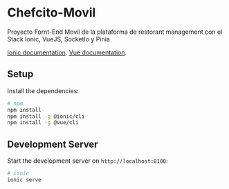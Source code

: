 # Chefcito-Movil
Proyecto Fornt-End Movil de la plataforma de restorant management con el Stack Ionic, VueJS, SocketIo y Pinia 

[Ionic documentation](https://nuxt.com/docs/getting-started/introduction).
[Vue documentation](https://ionicframework.com/docs/).
## Setup
Install the dependencies:
```bash
# npm
npm install
npm install -g @ionic/cli
npm install -g @vue/cli
```
## Development Server

Start the development server on `http://localhost:8100`:

```bash
# ionic
ionic serve
```